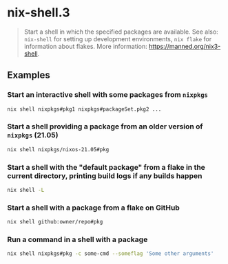 # nix-shell.3

> Start a shell in which the specified packages are available. See also: `nix-shell` for setting up development environments, `nix flake` for information about flakes. More information: <https://manned.org/nix3-shell>.

## Examples

### Start an interactive shell with some packages from `nixpkgs`

```bash
nix shell nixpkgs#pkg1 nixpkgs#packageSet.pkg2 ...
```

### Start a shell providing a package from an older version of `nixpkgs` (21.05)

```bash
nix shell nixpkgs/nixos-21.05#pkg
```

### Start a shell with the "default package" from a flake in the current directory, printing build logs if any builds happen

```bash
nix shell -L
```

### Start a shell with a package from a flake on GitHub

```bash
nix shell github:owner/repo#pkg
```

### Run a command in a shell with a package

```bash
nix shell nixpkgs#pkg -c some-cmd --someflag 'Some other arguments'
```
